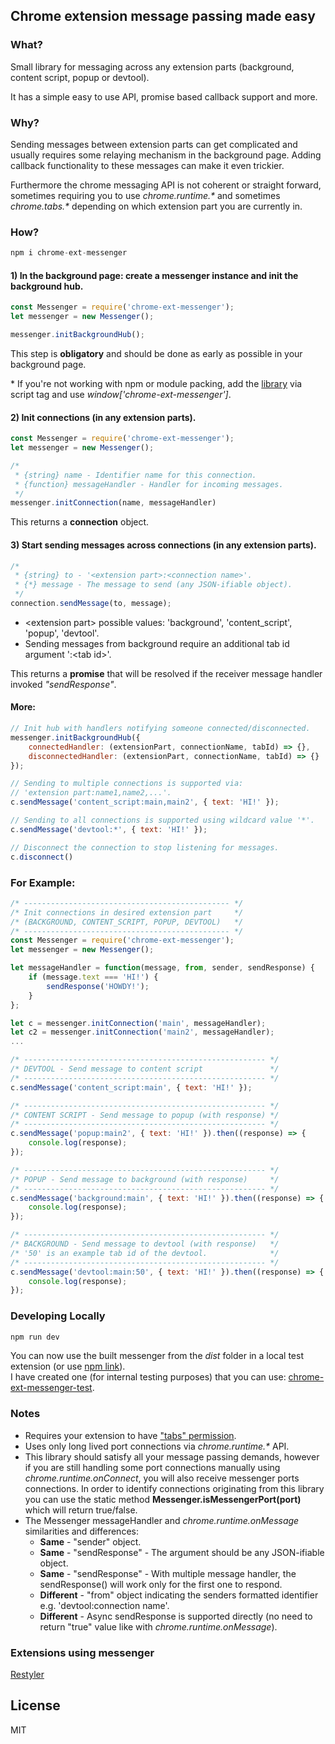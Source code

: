 ## Chrome extension message passing made easy

### What?

Small library for messaging across any extension parts (background, content script, popup or devtool).

It has a simple easy to use API, promise based callback support and more.

### Why?

Sending messages between extension parts can get complicated and usually requires some relaying mechanism in the background page. Adding callback functionality to these messages can make it even trickier.

Furthermore the chrome messaging API is not coherent or straight forward, sometimes requiring you to use _chrome.runtime.\*_ and sometimes _chrome.tabs.\*_ depending on which extension part you are currently in.

### How?
```javascript
npm i chrome-ext-messenger
```

#### 1) In the background page: create a messenger instance and init the background hub.
```javascript
const Messenger = require('chrome-ext-messenger');
let messenger = new Messenger();

messenger.initBackgroundHub();
```

This step is **obligatory** and should be done as early as possible in your background page.

\* If you're not working with npm or module packing, add the [library](https://github.com/asimen1/chrome-ext-messenger/tree/master/dist) via script tag and use
_window['chrome-ext-messenger']_.

#### 2) Init connections (in any extension parts).
```javascript
const Messenger = require('chrome-ext-messenger');
let messenger = new Messenger();

/*
 * {string} name - Identifier name for this connection.
 * {function} messageHandler - Handler for incoming messages.
 */
messenger.initConnection(name, messageHandler)
```

This returns a **connection** object.

#### 3) Start sending messages across connections (in any extension parts).
```javascript
/*
 * {string} to - '<extension part>:<connection name>'.
 * {*} message - The message to send (any JSON-ifiable object).
 */
connection.sendMessage(to, message);
```

* \<extension part> possible values: 'background', 'content_script', 'popup', 'devtool'.
* Sending messages from background require an additional tab id argument ':\<tab id>'.

This returns a **promise** that will be resolved if the receiver message handler invoked _"sendResponse"_.

#### More:
```javascript
// Init hub with handlers notifying someone connected/disconnected.
messenger.initBackgroundHub({
    connectedHandler: (extensionPart, connectionName, tabId) => {},
    disconnectedHandler: (extensionPart, connectionName, tabId) => {}
});

// Sending to multiple connections is supported via:
// 'extension part:name1,name2,...'.
c.sendMessage('content_script:main,main2', { text: 'HI!' });

// Sending to all connections is supported using wildcard value '*'.
c.sendMessage('devtool:*', { text: 'HI!' });

// Disconnect the connection to stop listening for messages.
c.disconnect()
```

### For Example:
```javascript
/* ---------------------------------------------- */
/* Init connections in desired extension part     */
/* (BACKGROUND, CONTENT_SCRIPT, POPUP, DEVTOOL)   */
/* ---------------------------------------------- */
const Messenger = require('chrome-ext-messenger');
let messenger = new Messenger();

let messageHandler = function(message, from, sender, sendResponse) {
    if (message.text === 'HI!') {
        sendResponse('HOWDY!');
    }
};

let c = messenger.initConnection('main', messageHandler);
let c2 = messenger.initConnection('main2', messageHandler);
...

/* ------------------------------------------------------ */
/* DEVTOOL - Send message to content script               */
/* ------------------------------------------------------ */
c.sendMessage('content_script:main', { text: 'HI!' });

/* ------------------------------------------------------ */
/* CONTENT SCRIPT - Send message to popup (with response) */
/* ------------------------------------------------------ */
c.sendMessage('popup:main2', { text: 'HI!' }).then((response) => {
    console.log(response);
});

/* ------------------------------------------------------ */
/* POPUP - Send message to background (with response)     */
/* ------------------------------------------------------ */
c.sendMessage('background:main', { text: 'HI!' }).then((response) => {
    console.log(response);
});

/* ------------------------------------------------------ */
/* BACKGROUND - Send message to devtool (with response)   */
/* '50' is an example tab id of the devtool.              */
/* ------------------------------------------------------ */
c.sendMessage('devtool:main:50', { text: 'HI!' }).then((response) => {
    console.log(response);
});
```

### Developing Locally
```javascript
npm run dev
```

You can now use the built messenger from the _dist_ folder in a local test extension (or use [npm link](https://docs.npmjs.com/cli/link)).  
I have created one (for internal testing purposes) that you can use: [chrome-ext-messenger-test](https://github.com/asimen1/chrome-ext-messenger-test).

### Notes
* Requires your extension to have ["tabs" permission](https://developer.chrome.com/extensions/declare_permissions).
* Uses only long lived port connections via _chrome.runtime.*_ API.
* This library should satisfy all your message passing demands, however if you are still handling some port connections manually using _chrome.runtime.onConnect_, you will also receive messenger ports connections. In order to identify connections originating from this library you can use the static method **Messenger.isMessengerPort(port)** which will return true/false.
* The Messenger messageHandler and _chrome.runtime.onMessage_ similarities and differences:
    * **Same** - "sender" object.
    * **Same** - "sendResponse" - The argument should be any JSON-ifiable object.
    * **Same** - "sendResponse" - With multiple message handler, the sendResponse() will work only for the first one to respond.  
    * **Different** - "from" object indicating the senders formatted identifier e.g. 'devtool:connection name'.
    * **Different** - Async sendResponse is supported directly (no need to return "true" value like with _chrome.runtime.onMessage_).

### Extensions using messenger
[Restyler](https://chrome.google.com/webstore/detail/restyler/ofkkcnbmhaodoaehikkibjanliaeffel)

License
----
MIT